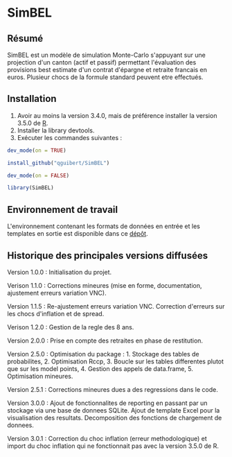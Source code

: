 # SimBEL

## Résumé

SimBEL est un modèle de simulation Monte-Carlo s'appuyant sur une projection d'un canton (actif et passif) permettant l'évaluation des provisions best estimate d'un contrat d'épargne et retraite francais en euros. Plusieur chocs de la formule standard peuvent etre effectués.

## Installation

1.	Avoir au moins la version 3.4.0, mais de préférence installer la version 3.5.0 de [R](https://www.r-project.org/).
2.	Installer la library devtools.
3.	Exécuter les commandes suivantes :

``` r
dev_mode(on = TRUE)

install_github("qguibert/SimBEL")

dev_mode(on = FALSE)

library(SimBEL)
```

## Environnement de travail

L'environnement contenant les formats de données en entrée et les templates en sortie est disponible dans ce [dépôt]( https://github.com/qguibert/Environnement).



## Historique des principales versions diffusées

Version 1.0.0 : Initialisation du projet.

Verison 1.1.0 : Corrections mineures (mise en forme, documentation, ajustement erreurs variation VNC).

Version 1.1.5 : Re-ajustement erreurs variation VNC. Correction d'erreurs sur les chocs d'inflation et de spread.

Verison 1.2.0 : Gestion de la regle des 8 ans.

Version 2.0.0 : Prise en compte des retraites en phase de restitution.

Version 2.5.0 : Optimisation du package : 1. Stockage des tables de probabilites, 2. Optimisation Rccp, 3. Boucle sur les tables
differentes plutot que sur les model points, 4. Gestion des appels de data.frame, 5. Optimisation mineures.

Version 2.5.1 : Corrections mineures dues a des regressions dans le code.

Version 3.0.0 : Ajout de fonctionnalites de reporting en passant par un stockage via une base de donnees SQLite. Ajout de template Excel pour la visualisation des resultats. Decomposition des fonctions de chargement de donnees. 

Version 3.0.1 : Correction du choc inflation (erreur methodologique) et import du choc inflation qui ne fonctionnait pas avec la version 3.5.0 de R. 

